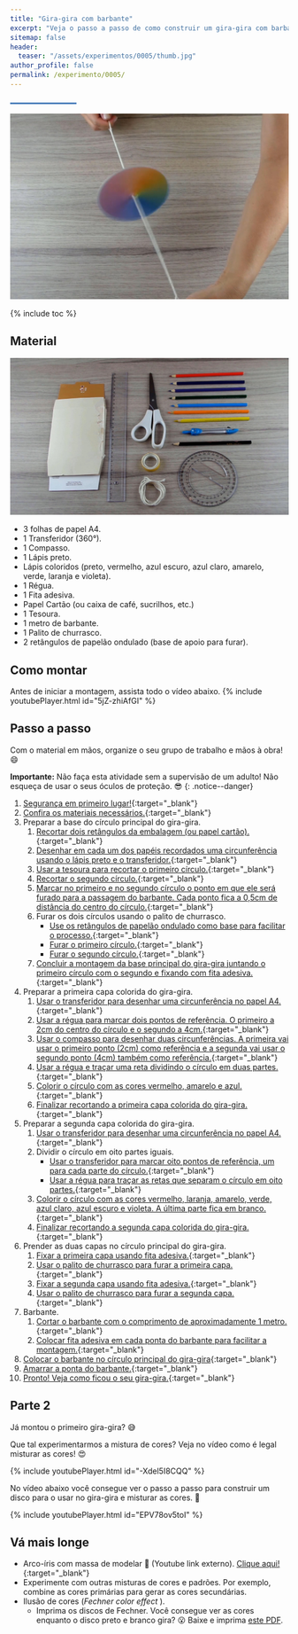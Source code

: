 ```yaml
---
title: "Gira-gira com barbante"
excerpt: "Veja o passo a passo de como construir um gira-gira com barbante."
sitemap: false
header: 
  teaser: "/assets/experimentos/0005/thumb.jpg" 
author_profile: false
permalink: /experimento/0005/
---
```

![Linha separadora](/assets/images/line.jpg)

![Spinner LED](/assets/experimentos/0005/thumb.jpg)

{% include toc %}

## Material
![Materiais para a construção do pião](/assets/experimentos/0005/materiais.jpg)
* 3 folhas de papel A4.
* 1 Transferidor (360&deg;).
* 1 Compasso.
* 1 Lápis preto.
* Lápis coloridos (preto, vermelho, azul escuro, azul claro, amarelo, verde, laranja e violeta).
* 1 Régua.
* 1 Fita adesiva.
* Papel Cartão (ou caixa de café, sucrilhos, etc.)
* 1 Tesoura.
* 1 metro de barbante. 
* 1 Palito de churrasco.
* 2 retângulos de papelão ondulado (base de apoio para furar).

## Como montar
Antes de iniciar a montagem, assista todo o vídeo abaixo.
{% include youtubePlayer.html id="5jZ-zhiAfGI" %}

## Passo a passo
Com o material em mãos, organize o seu grupo de trabalho e mãos à obra! :smile:

**Importante:** Não faça esta atividade sem a supervisão de um adulto! Não esqueça de usar o seus óculos de proteção. :sunglasses:
{: .notice--danger}

1. [Segurança em primeiro lugar!](https://youtu.be/NN-IyKb391Q){:target="_blank"}
1. [Confira os materiais necessários.](https://youtu.be/NN-IyKb391Q?t=4s){:target="_blank"}
1. Preparar a base do círculo principal do gira-gira. 
   1. [Recortar dois retângulos da embalagem (ou papel cartão).](https://youtu.be/NN-IyKb391Q?t=25s){:target="_blank"}
   1. [Desenhar em cada um dos papéis recordados uma circunferência usando o lápis preto e o transferidor.](https://youtu.be/NN-IyKb391Q?t=1m22s){:target="_blank"}
   1. [Usar a tesoura para recortar o primeiro círculo.](https://youtu.be/NN-IyKb391Q?t=2m13s){:target="_blank"}
   1. [Recortar o segundo círculo.](https://youtu.be/NN-IyKb391Q?t=2m44s){:target="_blank"}
   1. [Marcar no primeiro e no segundo círculo o ponto em que ele será furado para a passagem do barbante. Cada ponto fica a 0,5cm de distância do centro do círculo.](https://youtu.be/NN-IyKb391Q?t=3m09s){:target="_blank"}
   1. Furar os dois círculos usando o palito de churrasco.
      - [Use os retângulos de papelão ondulado como base para facilitar o processo.](https://youtu.be/NN-IyKb391Q?t=3m56s){:target="_blank"} 
      - [Furar o primeiro círculo.](https://youtu.be/NN-IyKb391Q?t=4m07s){:target="_blank"} 
      - [Furar o segundo círculo.](https://youtu.be/NN-IyKb391Q?t=4m38s){:target="_blank"} 
   1. [Concluir a montagem da base principal do gira-gira juntando o primeiro círculo com o segundo e fixando com fita adesiva.](https://youtu.be/NN-IyKb391Q?t=5m00s){:target="_blank"}
1. Preparar a primeira capa colorida do gira-gira. 
   1. [Usar o transferidor para desenhar uma circunferência no papel A4.](https://youtu.be/NN-IyKb391Q?t=5m53s){:target="_blank"}
   1. [Usar a régua para marcar dois pontos de referência. O primeiro a 2cm do centro do círculo e o segundo a 4cm.](https://youtu.be/NN-IyKb391Q?t=6m15s){:target="_blank"}
   1. [Usar o compasso para desenhar duas circunferências. A primeira vai usar o primeiro ponto (2cm) como referência e a segunda vai usar o segundo ponto (4cm) também como referência.](https://youtu.be/NN-IyKb391Q?t=6m36s){:target="_blank"}
   1. [Usar a régua e traçar uma reta dividindo o círculo em duas partes.](https://youtu.be/NN-IyKb391Q?t=7m43s){:target="_blank"}
   1. [Colorir o círculo com as cores vermelho, amarelo e azul.](https://youtu.be/NN-IyKb391Q?t=7m59s){:target="_blank"}
   1. [Finalizar recortando a primeira capa colorida do gira-gira.](https://youtu.be/NN-IyKb391Q?t=10m59s){:target="_blank"}
1. Preparar a segunda capa colorida do gira-gira. 
   1. [Usar o transferidor para desenhar uma circunferência no papel A4.](https://youtu.be/NN-IyKb391Q?t=11m38s){:target="_blank"}
   1. Dividir o círculo em oito partes iguais.
      - [Usar o transferidor para marcar oito pontos de referência, um para cada parte do círculo.](https://youtu.be/NN-IyKb391Q?t=12m00s){:target="_blank"}
      - [Usar a régua para traçar as retas que separam o círculo em oito partes.](https://youtu.be/NN-IyKb391Q?t=13m28s){:target="_blank"}
   1. [Colorir o círculo com as cores vermelho, laranja, amarelo, verde, azul claro, azul escuro e violeta. A última parte fica em branco.](https://youtu.be/NN-IyKb391Q?t=14m00s){:target="_blank"}
   1. [Finalizar recortando a segunda capa colorida do gira-gira.](https://youtu.be/NN-IyKb391Q?t=17m00s){:target="_blank"}
1. Prender as duas capas no círculo principal do gira-gira.
   1. [Fixar a primeira capa usando fita adesiva.](https://youtu.be/NN-IyKb391Q?t=17m39s){:target="_blank"}
   1. [Usar o palito de churrasco para furar a primeira capa.](https://youtu.be/NN-IyKb391Q?t=18m32s){:target="_blank"}
   1. [Fixar a segunda capa usando fita adesiva.](https://youtu.be/NN-IyKb391Q?t=18m56s){:target="_blank"}
   1. [Usar o palito de churrasco para furar a segunda capa.](https://youtu.be/NN-IyKb391Q?t=19m28s){:target="_blank"}
1. Barbante.
   1. [Cortar o barbante com o comprimento de aproximadamente 1 metro.](https://youtu.be/NN-IyKb391Q?t=19m42s){:target="_blank"}
   1. [Colocar fita adesiva em cada ponta do barbante para facilitar a montagem.](https://youtu.be/NN-IyKb391Q?t=20m00s){:target="_blank"}
1. [Colocar o barbante no círculo principal do gira-gira](https://youtu.be/NN-IyKb391Q?t=20m50s){:target="_blank"}
1. [Amarrar a ponta do barbante.](https://youtu.be/NN-IyKb391Q?t=21m13s){:target="_blank"}
1. [Pronto! Veja como ficou o seu gira-gira.](https://youtu.be/NN-IyKb391Q?t=21m39s){:target="_blank"}
   


## Parte 2
Já montou o primeiro gira-gira? :sweat_smile:

Que tal experimentarmos a mistura de cores? Veja no vídeo como é legal misturar as cores! :heart_eyes:

{% include youtubePlayer.html id="-Xdel5I8CQQ" %}
<br>

No vídeo abaixo você consegue ver o passo a passo para construir um disco para o usar no gira-gira e misturar as cores. :dart:

{% include youtubePlayer.html id="EPV78ov5toI" %}

## Vá mais longe
* Arco-íris com massa de modelar :link: (Youtube link externo). [Clique aqui!](https://youtu.be/GAfqaJ7xdRw){:target="_blank"}
* Experimente com outras misturas de cores e padrões. Por exemplo, combine as cores primárias para gerar as cores secundárias.
* Ilusão de cores (*Fechner color effect* ). 
  * Imprima os discos de Fechner. Você consegue ver as cores enquanto o disco preto e branco gira? :open_mouth: Baixe e imprima [este PDF](/assets/experimentos/0005/Fechner.pdf).



